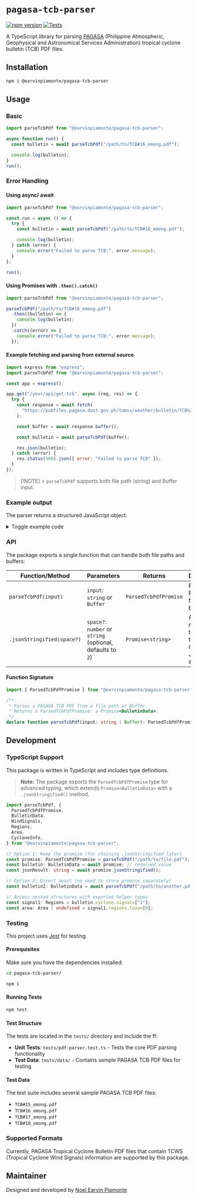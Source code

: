 # `pagasa-tcb-parser`

[![npm version](https://img.shields.io/npm/v/@earvinpiamonte/pagasa-tcb-parser.svg)](https://www.npmjs.com/package/@earvinpiamonte/pagasa-tcb-parser)
[![Tests](https://github.com/earvinpiamonte/pagasa-tcb-parser/actions/workflows/tests.yml/badge.svg)](https://github.com/earvinpiamonte/pagasa-tcb-parser/actions/workflows/tests.yml)

A TypeScript library for parsing [PAGASA](https://www.pagasa.dost.gov.ph/) (Philippine Atmospheric, Geophysical and Astronomical Services Administration) tropical cyclone bulletin (TCB) PDF files.

## Installation

```bash
npm i @earvinpiamonte/pagasa-tcb-parser
```

## Usage

### Basic

```javascript
import parseTcbPdf from "@earvinpiamonte/pagasa-tcb-parser";

async function run() {
  const bulletin = await parseTcbPdf("/path/to/TCB#16_emong.pdf");

  console.log(bulletin);
}
run();
```

### Error Handling

#### Using async/ await

```javascript
import parseTcbPdf from "@earvinpiamonte/pagasa-tcb-parser";

const run = async () => {
  try {
    const bulletin = await parseTcbPdf("/path/to/TCB#16_emong.pdf");

    console.log(bulletin);
  } catch (error) {
    console.error("Failed to parse TCB:", error.message);
  }
};

run();
```

#### Using Promises with `.then().catch()`

```javascript
import parseTcbPdf from "@earvinpiamonte/pagasa-tcb-parser";

parseTcbPdf("/path/to/TCB#16_emong.pdf")
  .then((bulletin) => {
    console.log(bulletin);
  })
  .catch((error) => {
    console.error("Failed to parse TCB:", error.message);
  });
```

#### Example fetching and parsing from external source

```javascript
import express from "express";
import parseTcbPdf from "@earvinpiamonte/pagasa-tcb-parser";

const app = express();

app.get("/your/api/get-tcb", async (req, res) => {
  try {
    const response = await fetch(
      "https://pubfiles.pagasa.dost.gov.ph/tamss/weather/bulletin/TCB%2316_emong.pdf"
    );

    const buffer = await response.buffer();

    const bulletin = await parseTcbPdf(buffer);

    res.json(bulletin);
  } catch (error) {
    res.status(500).json({ error: "Failed to parse TCB" });
  }
});
```

> [!NOTE] > `parseTcbPdf` supports both file path (string) and Buffer input.

### Example output

The parser returns a structured JavaScript object:

<details>
<summary>Toggle example code</summary>

```json
{
  "title": "TROPICAL CYCLONE BULLETIN NR. 16",
  "subtitle": "Tropical Storm EMONG (CO-MAY)",
  "description": "EMONG WEAKENS INTO A TROPICAL STORM AND IS NOW PASSING CLOSE TO THE BABUYAN ISLANDS",
  "dateIssued": "July 25, 2025 2:00 PM",
  "dateIssuedISO": "2025-07-25T06:00:00.000Z",
  "dateValidUntil": "July 25, 2025 5:00 PM",
  "dateValidUntilISO": "2025-07-25T09:00:00.000Z",
  "cyclone": {
    "name": "EMONG",
    "internationalName": "CO-MAY",
    "signals": {
      "1": {
        "regions": {
          "luzon": [
            {
              "name": "Ilocos Norte",
              "parts": ["rest"]
            },
            {
              "name": "Ilocos Sur",
              "parts": ["northern"],
              "locals": [
                "Gregorio del Pilar",
                "Magsingal",
                "San Esteban",
                "Banayoyo",
                "Burgos",
                "City of Candon",
                "Santiago",
                "San Vicente",
                "Santa Catalina",
                "Lidlidda",
                "Nagbukel",
                "Sinait",
                "Sigay",
                "San Ildefonso",
                "Galimuyod",
                "Quirino",
                "City of Vigan",
                "San Emilio",
                "Cabugao",
                "Caoayan",
                "San Juan",
                "Santa",
                "Bantay",
                "Santo Domingo",
                "Santa Maria",
                "Narvacan",
                "Salcedo",
                "Cervantes"
              ]
            },
            {
              "name": "Abra"
            },
            {
              "name": "Apayao",
              "parts": ["rest"]
            },
            {
              "name": "Kalinga"
            },
            {
              "name": "Mountain Province"
            },
            {
              "name": "Cagayan",
              "parts": ["rest", "mainland"]
            },
            {
              "name": "Isabela",
              "parts": ["northern"],
              "locals": [
                "Quirino",
                "Mallig",
                "Quezon",
                "Delfin Albano",
                "Tumauini",
                "Maconacon",
                "San Pablo",
                "Santa Maria",
                "Cabagan",
                "Santo Tomas",
                "Roxas",
                "San Manuel"
              ]
            }
          ],
          "visayas": [],
          "mindanao": []
        }
      },
      "2": {
        "regions": {
          "luzon": [
            /* ... */
          ],
          "visayas": [],
          "mindanao": []
        }
      }
    }
  }
}
```

</details>

### API

The package exports a single function that can handle both file paths and buffers:

| Function/Method            | Parameters                                                 | Returns               | Description                                                         |
| -------------------------- | ---------------------------------------------------------- | --------------------- | ------------------------------------------------------------------- |
| `parseTcbPdf(input)`       | `input`: `string` or `Buffer`                              | `ParsedTcbPdfPromise` | Parses a PDF from a file path or buffer.                            |
| `.jsonStringified(space?)` | `space?`: `number` or `string` (optional, defaults to `2`) | `Promise<string>`     | A chainable method that returns the parsed result as a JSON string. |

#### Function Signature

```typescript
import { ParsedTcbPdfPromise } from "@earvinpiamonte/pagasa-tcb-parser";

/**
 * Parses a PAGASA TCB PDF from a file path or Buffer.
 * Returns a ParsedTcbPdfPromise: a Promise<BulletinData>.
 */
declare function parseTcbPdf(input: string | Buffer): ParsedTcbPdfPromise;
```

## Development

### TypeScript Support

This package is written in TypeScript and includes type definitions.

> **Note:** The package exports the `ParsedTcbPdfPromise` type for advanced typing, which extends `Promise<BulletinData>` with a `.jsonStringified()` method.

```typescript
import parseTcbPdf, {
  ParsedTcbPdfPromise,
  BulletinData,
  WindSignals,
  Regions,
  Area,
  CycloneInfo,
} from "@earvinpiamonte/pagasa-tcb-parser";

// Option 1: Keep the promise (for chaining .jsonStringified later)
const promise: ParsedTcbPdfPromise = parseTcbPdf("/path/to/file.pdf");
const bulletin: BulletinData = await promise; // resolved value
const jsonResult: string = await promise.jsonStringified();

// Option 2: Direct await (no need to store promise separately)
const bulletin2: BulletinData = await parseTcbPdf("/path/to/another.pdf");

// Access nested structures with exported helper types
const signal1: Regions = bulletin.cyclone.signals["1"];
const area: Area | undefined = signal1.regions.luzon[0];
```

### Testing

This project uses [Jest](https://jestjs.io) for testing.

#### Prerequisites

Make sure you have the dependencies installed:

```bash
cd pagasa-tcb-parser/
```

```bash
npm i
```

#### Running Tests

```bash
npm test
```

#### Test Structure

The tests are located in the `tests/` directory and include the ff:

- **Unit Tests**: `tests/pdf-parser.test.ts` - Tests the core PDF parsing functionality
- **Test Data**: `tests/data/` - Contains sample PAGASA TCB PDF files for testing

#### Test Data

The test suite includes several sample PAGASA TCB PDF files:

- `TCB#15_emong.pdf`
- `TCB#16_emong.pdf`
- `TCB#17_emong.pdf`
- `TCB#18_emong.pdf`

### Supported Formats

Currently, PAGASA Tropical Cyclone Bulletin PDF files that contain TCWS (Tropical Cyclone Wind Signals) information are supported by this package.

## Maintainer

Designed and developed by [Noel Earvin Piamonte](https://earv.in)
